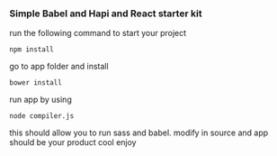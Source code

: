 ### Simple Babel and Hapi and React starter kit

run the following command to start your project

    npm install

go to app folder and install

    bower install

run app by using

    node compiler.js

this should allow you to run sass and babel.
modify in source and app should be your product cool enjoy
